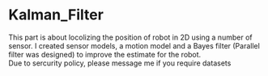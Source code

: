 # Kalman_Filter
This part is about locolizing the position of robot in 2D using a number of sensor. I created sensor models, a motion model and a Bayes filter (Parallel filter was designed) to improve the estimate for the robot. <br/>
Due to sercurity policy, please message me if you require datasets

